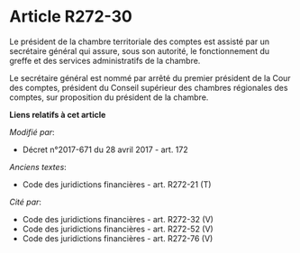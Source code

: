 # Article R272-30

Le président de la chambre territoriale des comptes est assisté par un secrétaire général qui assure, sous son autorité, le
fonctionnement du greffe et des services administratifs de la chambre.

Le secrétaire général est nommé par arrêté du premier président de la Cour des comptes, président du Conseil supérieur des
chambres régionales des comptes, sur proposition du président de la chambre.

**Liens relatifs à cet article**

_Modifié par_:

  - Décret n°2017-671 du 28 avril 2017 - art. 172

_Anciens textes_:

  - Code des juridictions financières - art. R272-21 (T)

_Cité par_:

  - Code des juridictions financières - art. R272-32 (V)
  - Code des juridictions financières - art. R272-52 (V)
  - Code des juridictions financières - art. R272-76 (V)
